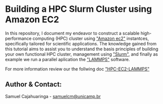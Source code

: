 # Building a HPC Slurm Cluster using Amazon EC2

In this repository, I document my endeavor to construct a scalable high-performance computing (HPC) cluster using ["Amazon ec2"](https://aws.amazon.com/ec2/) instantces, specifically tailored for scientific applications. 
The knowledge gained from this tutorial aims to assist you to understand the basis principles of building your own functional HPC cluster, management using ["Slurm"](https://slurm.schedmd.com/), and finally as example we run a 
parallel aplication the ["LAMMPS"](https://www.lammps.org/) software.

For more information review our the follwing doc ["HPC-EC2-LAMMPS"](https://hpc-ec2-lammps.readthedocs.io/en/latest/)   

Author & Contact:
--------------
Samuel Cajahuaringa - samuelcm@unicamp.br
